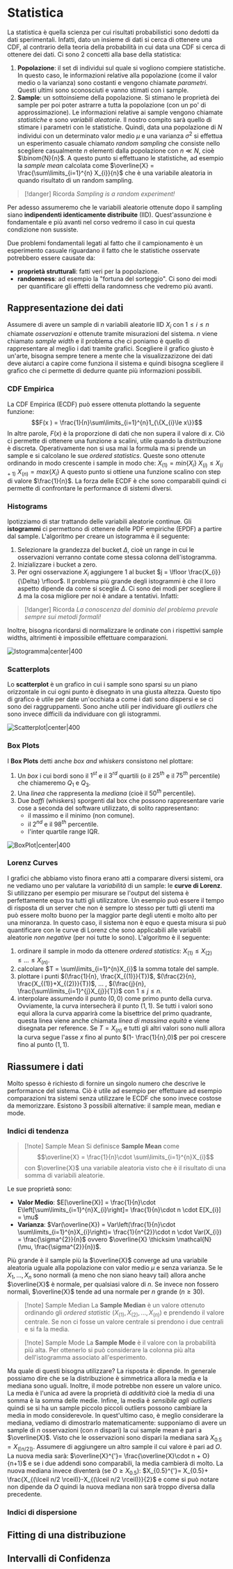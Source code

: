 # Statistica

La statistica è quella scienza per cui risultati probabilistici sono dedotti da dati sperimentali. Infatti, dato un insieme di dati si cerca di ottenere una CDF, al contrario della teoria della probabilità in cui data una CDF si cerca di ottenere dei dati. 
Ci sono 2 concetti alla base della statistica:
1. **Popolazione**: il set di individui sul quale si vogliono compiere statistiche. In questo caso, le informazioni relative alla popolazione (come il valor medio o la varianza) sono costanti e vengono chiamate *parametri*. Questi ultimi sono sconosciuti e vanno stimati con i sample.
2. **Sample**: un sottoinsieme della popolazione.  Si stimano le proprietà dei sample per poi poter astrarre a tutta la popolazione (con un po' di approssimazione). Le informazioni relative ai sample vengono chiamate *statistiche* e sono *variabili aleatorie*.
Il nostro compito sarà quello di stimare i parametri con le statistiche. 
Quindi, data una popolazione di $N$ individui con un determinato valor medio $\mu$ e una varianza $\sigma^{2}$ si effettua un esperimento casuale chiamato *random sampling* che consiste nello scegliere casualmente $n$ elementi dalla popolazione con $n \ll N$, cioè $\binom{N}{n}$. A questo punto si effettuano le statistiche, ad esempio la *sample mean* calcolata come $\overline{X} = \frac{\sum\limits_{i=1}^{n} X_{i}}{n}$   che è una variabile aleatoria in quando risultato di un random sampling. 

> [!danger] Ricorda
> *Sampling is a random experiment!*

Per adesso assumeremo che le variabili aleatorie ottenute dopo il sampling siano **indipendenti identicamente distribuite** (IID). Quest'assunzione è fondamentale e più avanti nel corso vedremo il caso in cui questa condizione non sussiste. 

Due problemi fondamentali legati al fatto che il campionamento è un esperimento casuale riguardano il fatto che le statistiche osservate potrebbero essere causate da:
- **proprietà strutturali**: fatti veri per la popolazione.
- **randomness**: ad esempio la "fortuna del sorteggio".
Ci sono dei modi per quantificare gli effetti della randomness che vedremo più avanti.
## Rappresentazione dei dati

Assumere di avere un sample di $n$ variabili aleatorie IID $X_{i}$ con $1 \le i \le n$ chiamate *osservazioni* e ottenute tramite misurazioni del sistema. $n$ viene chiamato *sample width* e il problema che ci poniamo è quello di rappresentare al meglio i dati tramite grafici. Scegliere il grafico giusto è un'arte, bisogna sempre tenere a mente che la visualizzazizone dei dati deve aiutarci a capire come funziona il sistema  e quindi bisogna scegliere il grafico che ci permette di dedurre quante più informazioni possibili.
### CDF Empirica

La CDF Empirica (ECDF) può essere ottenuta plottando la seguente funzione: $$F(x ) = \frac{1}{n}\sum\limits_{i=1}^{n}1_{\{X_{i}\le x\}}$$
In altre parole, $F(x)$ è la proporzione di dati che non supera il valore di $x$. Ciò ci permette di ottenere una funzione a scalini, utile quando la distribuzione è discreta.
Operativamente non si usa mai la formula ma si prende un sample e si calcolano le sue *ordered statistics*. Queste sono ottenute ordinando in modo crescente i sample in modo che:
$X_{(1)} = min\{X_{i}\}$
$X_{(i)} \le X_{(i+1)}$
$X_{(n)} = max\{X_{i}\}$
A questo punto si ottiene una funzione scalino con step di valore $\frac{1}{n}$.
La forza delle ECDF è che sono comparabili quindi ci permette di confrontare le performance di sistemi diversi.
### Histograms

Ipotizziamo di star trattando delle variabili aleatorie continue. Gli **istogrammi** ci permettono di ottenere delle PDF empiriche (EPDF) a partire dal sample. L'algoritmo per creare un istogramma è il seguente:
1. Selezionare la grandezza del bucket $\Delta$, cioè un range in cui le osservazioni verranno contate come stessa colonna dell'istogramma. 
2. Inizializzare i bucket a zero.
3. Per ogni osservazione $X_{i}$ aggiungere 1 al bucket $j = \lfloor \frac{X_{i}}{\Delta} \rfloor$.
Il problema più grande degli istogrammi è che il loro aspetto dipende da come si sceglie $\Delta$. Ci sono dei modi per scegliere il $\Delta$ ma la cosa migliore per noi è andare a tentativi. Infatti:
> [!danger] Ricorda
> *La conoscenza del dominio del problema prevale sempre sui metodi formali!*

Inoltre, bisogna ricordarsi di normalizzare le ordinate con i rispettivi sample widths, altrimenti è impossibile effettuare comparazioni. 

![Istogramma|center|400](https://upload.wikimedia.org/wikipedia/commons/thumb/c/c3/Histogram_of_arrivals_per_minute.svg/1200px-Histogram_of_arrivals_per_minute.svg.png)

### Scatterplots

Lo **scatterplot** è un grafico in cui i sample sono sparsi su un piano orizzontale in cui ogni punto è disegnato in una giusta altezza.
Questo tipo di grafico è utile per date un'occhiata a come i dati sono dispersi e se ci sono dei raggruppamenti. Sono anche utili per individuare gli *outliers* che sono invece difficili da individuare con gli istogrammi.

![Scatterplot|center|400](https://www.health.state.mn.us/communities/practice/resources/phqitoolbox/images/scatter_ex_atlanticcities.jpg)

### Box Plots

I **Box Plots** detti anche *box and whiskers* consistono nel plottare:
1. Un *box* i cui bordi sono il $1^{st}$ e il $3^{rd}$ quartili (o il $25^{th}$ e il $75^{th}$ percentile) che chiameremo $Q_{1}$ e $Q_{3}$.
2. Una *linea* che rappresenta la *mediana* (cioè il $50^{th}$ percentile).
3. Due *baffi* (whiskers) sporgenti dal box che possono rappresentare varie cose a seconda del software utilizzato, di solito rappresentano:
	- il massimo e il minimo (non comune).
	- il $2^{nd}$ e il $98^{th}$ percentile.
	- l'inter quartile range IQR.

![BoxPlot|center|400](https://doc.arcgis.com/it/insights/latest/create/GUID-5C7AAF44-C609-472D-9193-0E9B23C6B68F-web.png)

### Lorenz Curves

I grafici che abbiamo visto finora erano atti a comparare diversi sistemi, ora ne vediamo uno per valutare la *variabilità* di un sample: le **curve di Lorenz**.
Si utilizzano per esempio per misurare se l'output del sistema è perfettamente equo tra tutti gli utilizzatore. Un esempio può essere il tempo di risposta di un server che non è sempre lo stesso per tutti gli utenti ma può essere molto buono per la maggior parte degli utenti e molto alto per una minoranza. In questo caso,  il sistema non è equo e questa misura si può quantificare con le curve di Lorenz che sono applicabili alle variabili aleatorie *non negative* (per noi tutte lo sono).
L'algoritmo è il seguente:
1. ordinare il sample in modo da ottenere *ordered statistics*: $X_{(1)} \le X_{(2)} \le ... \le X_{(n)}$.
2. calcolare $T = \sum\limits_{i=1}^{n}X_{i}$ la somma totale del sample.
3. plottare i punti $(\frac{1}{n}, \frac{X_{(1)}}{T})$, $(\frac{2}{n}, \frac{X_{(1)}+X_{(2)}}{T})$, ... , $(\frac{j}{n}, \frac{\sum\limits_{i=1}^{j}X_{j}}{T})$ con $1 \le j \le n$.
4. interpolare assumendo il punto $(0,0)$ come primo punto della curva. 
Ovviamente, la curva intersecherà il punto $(1,1)$. 
Se tutti i valori sono equi allora la curva apparirà come la bisettrice del primo quadrante, questa linea viene anche chiamata *linea di massima equità* e viene disegnata per reference.
Se $T = X_{(n)}$ e tutti gli altri valori sono nulli allora la curva segue l'asse $x$ fino al punto $(1- \frac{1}{n},0)$ per poi crescere fino al punto $(1,1)$.
## Riassumere i dati

Molto spesso è richiesto di fornire un singolo numero che descrive le performance del sistema. Ciò è utile ad esempio per effettuare ad esempio comparazioni tra sistemi senza utilizzare le ECDF che sono invece costose da memorizzare. 
Esistono 3 possibili alternative: il sample mean, median e mode. 
### Indici di tendenza

> [!note] Sample Mean
> Si definisce **Sample Mean** come $$\overline{X} = \frac{1}{n}\cdot \sum\limits_{i=1}^{n}X_{i}$$ con $\overline{X}$ una variabile aleatoria visto che è il risultato di una somma di variabili aleatorie. 

Le sue proprietà sono:
- **Valor Medio**: $E[\overline{X}] = \frac{1}{n}\cdot E\left[\sum\limits_{i=1}^{n}X_{i}\right]= \frac{1}{n}\cdot n \cdot E[X_{i}] = \mu$
- **Varianza**: $Var(\overline{X}) = Var\left(\frac{1}{n}\cdot \sum\limits_{i=1}^{n}X_{i}\right)= \frac{1}{n^{2}}\cdot n \cdot Var(X_{i}) = \frac{\sigma^{2}}{n}$
ovvero $\overline{X} \thicksim \mathcal{N}(\mu, \frac{\sigma^{2}}{n})$.

Più grande è il sample più la $\overline{X}$ converge ad una variabile aleatoria uguale alla popolazione con valor medio $\mu$ e senza varianza.
Se le $X_{1}, ..., X_{n}$ sono normali (a meno che non siano heavy tail) allora anche $\overline{X}$ è normale, per qualsiasi valore di $n$.
Se invece non fossero normali, $\overline{X}$ tende ad una normale per $n$ grande ($n \ge 30$).

> [!note] Sample Median
> La **Sample Median** è un valore ottenuto ordinando gli *ordered statistic* ($X_{(1)}, X_{(2)}, ..., X_{(n)}$) e prendendo il valore centrale. Se non ci fosse un valore centrale si prendono i due centrali e si fa la media. 

> [!note] Sample Mode
> La **Sample Mode** è il valore con la probabilità più alta. Per ottenerlo si può considerare la colonna più alta dell'istogramma associato all'esperimento.

Ma quale di questi bisogna utilizzare? La risposta è: dipende. In generale possiamo dire che se la distribuzione è simmetrica allora la media e la mediana sono uguali. Inoltre, il mode potrebbe non essere un valore unico. 
La media è l'unica ad avere la proprietà di *additività* cioè la media di una somma è la somma delle medie. 
Infine, la media è *sensibile agli outliers* quindi se si ha un sample piccolo piccoli outliers possono cambiare la media in modo considerevole. In quest'ultimo caso, è meglio considerare la mediana, vediamo di dimostrarlo matematicamente:
supponiamo di avere un sample di $n$ osservazioni (con $n$ dispari) la cui sample mean è pari a $\overline{X}$. 
Visto che le osservazioni sono dispari la mediana sarà $X_{0.5} = X_{(\lceil n/2\rceil)}$. 
Assumere di aggiungere un altro sample il cui valore è pari ad $O$.
La nuova media sarà: $\overline{X}^{'}= \frac{\overline{X}\cdot n + O}{n+1}$ e se i due addendi sono comparabili, la media cambierà di molto.
La nuova mediana invece diventerà (se $O \ge X_{0.5}$): $X_{0.5}^{'}= X_{0.5}+ \frac{X_{(\lceil n/2 \rceil)}-X_{(\lceil n/2 \rceil)}}{2}$
e come si può notare non dipende da $O$ quindi la nuova mediana non sarà troppo diversa dalla precedente.
### Indici di dispersione

## Fitting di una distribuzione

## Intervalli di Confidenza






